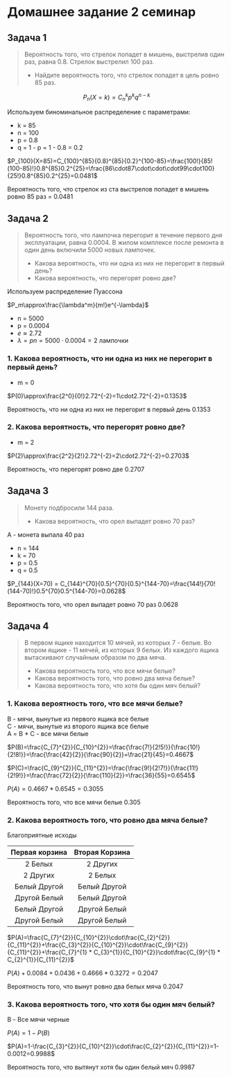 # Домашнее задание 2 семинар  

## Задача 1  

> Вероятность того, что стрелок попадет в мишень, выстрелив один раз, равна 0.8.
> Стрелок выстрелил 100 раз.
>
>- Найдите вероятность того, что стрелок попадет в цель ровно 85 раз.

$$P_n(X=k) = C_n^k p^k q^{n-k}$$

Используем биноминальное распределение с параметрами:

- k = 85
- n = 100
- p = 0.8
- q = 1 - p = 1 - 0.8 = 0.2

$P_{100}(X=85)=C_{100}^{85}{0.8}^{85}{0.2}^{100-85}=\frac{100!}{85!(100-85)!}0.8^{85}0.2^{25}=\frac{86\cdot87\cdot\cdot\cdot99\cdot100}{25!}0.8^{85}0.2^{25}=0.0481$

Вероятность того, что стрелок из ста выстрелов попадет в мишень ровно 85 раз = 0.0481

## Задача 2

> Вероятность того, что лампочка перегорит в течение первого дня эксплуатации, равна 0.0004. В жилом комплексе после ремонта в один день включили 5000 новых лампочек.
>
>- Какова вероятность, что ни одна из них не перегорит в первый день?
>- Какова вероятность, что перегорят ровно две?

Используем распределение Пуассона

$P_m\approx\frac{\lambda^m}{m!}e^{-\lambda}$

- n = 5000
- p = 0.0004
- $e\approx2.72$
- $\lambda=pn=5000\cdot0.0004=2$ лампочки

### 1. Какова вероятность, что ни одна из них не перегорит в первый день?

- m = 0

$P(0)\approx\frac{2^0}{0!}2.72^{-2}=1\cdot2.72^{-2}=0.1353$

Вероятность, что ни одна из них не перегорит в первый день 0.1353

### 2. Какова вероятность, что перегорят ровно две?

- m = 2

$P(2)\approx\frac{2^2}{2!}2.72^{-2}=2\cdot2.72^{-2}=0.2703$

Вероятность, что перегорят ровно две 0.2707

## Задача 3

> Монету подбросили 144 раза.
>
>- Какова вероятность, что орел выпадет ровно 70 раз?

А - монета выпала 40 раз

- n = 144
- k = 70
- p = 0.5
- q = 0.5

$P_{144}(X=70) = C_{144}^{70}{0.5}^{70}{0.5}^{144-70}=\frac{144!}{70!(144-70)!}0.5^{70}0.5^{144-70}=0.0628$

Вероятность того, что орел выпадет ровно 70 раз 0.0628

## Задача 4

>В первом ящике находится 10 мячей, из которых 7 - белые. Во втором ящике - 11 мячей, из которых 9 белых. Из каждого ящика вытаскивают случайным образом по два мяча.
>
>- Какова вероятность того, что все мячи белые?
>- Какова вероятность того, что ровно два мяча белые?
>- Какова вероятность того, что хотя бы один мяч белый?

### 1. Какова вероятность того, что все мячи белые?

B - мячи, вынутые из первого ящика все белые  
C - мячи, вынутые из второго ящика все белые  
А = B * C - все мячи белые

$P(B)=\frac{C_{7}^{2}}{C_{10}^{2}}=\frac{\frac{7!}{2!5!}}{\frac{10!}{2!8!}}=\frac{\frac{42}{2}}{\frac{90}{2}}=\frac{21}{45}=0.4667$

$P(C)=\frac{C_{9}^{2}}{C_{11}^{2}}=\frac{\frac{9!}{2!7!}}{\frac{11!}{2!9!}}=\frac{\frac{72}{2}}{\frac{110}{2}}=\frac{36}{55}=0.6545$

$P(A)=0.4667*0.6545=0.3055$

Вероятность того, что все мячи белые 0.305

### 2. Какова вероятность того, что ровно два мяча белые?

Благоприятные исходы

| Первая корзина | Вторая Корзина |
|:---:|:---:|
| 2 Белых | 2 Других |
| 2 Других | 2 Белых |
| Белый Другой|Белый Другой|
| Другой Белый|Белый Другой|
| Белый Другой|Другой Белый|
| Другой Белый|Другой Белый|

$P(A)=\frac{C_{7}^{2}}{C_{10}^{2}}\cdot\frac{C_{2}^{2}}{C_{11}^{2}}+\frac{C_{3}^{2}}{C_{10}^{2}}\cdot\frac{C_{9}^{2}}{C_{11}^{2}}+\frac{C_{7}^{1} * C_{3}^{1}}{C_{10}^{2}}\cdot\frac{C_{9}^{1} * C_{2}^{1}}{C_{11}^{2}}$

$P(A)+0.0084+0.0436+0.4666*0.3272=0.2047$  

Вероятность того, что вынут ровно два белых мяча 0.2047

### 3. Какова вероятность того, что хотя бы один мяч белый?

B - Все мячи черные

$P(A)=1-P(B)$

$P(A)=1-\frac{C_{3}^{2}}{C_{10}^{2}}\cdot\frac{C_{2}^{2}}{C_{11}^{2}}=1-0.0012=0.9988$

Вероятность того, что вытянут хотя бы один белый мяч 0.9987
